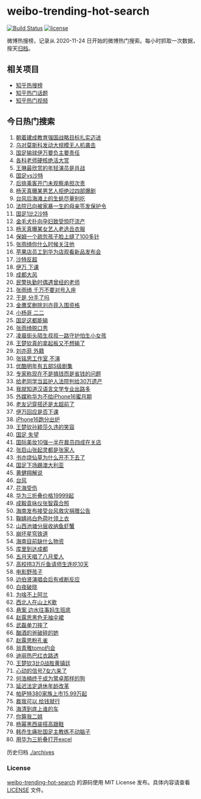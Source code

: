 # weibo-trending-hot-search

[![Build Status](https://github.com/justjavac/weibo-trending-hot-search/workflows/ci/badge.svg?branch=master)](https://github.com/justjavac/weibo-trending-hot-search/actions)
[![license](https://img.shields.io/github/license/justjavac/weibo-trending-hot-search)](https://github.com/justjavac/weibo-trending-hot-search/blob/master/LICENSE)

微博热搜榜，记录从 2020-11-24 日开始的微博热门搜索。每小时抓取一次数据，按天[归档](./archives)。

## 相关项目

- [知乎热搜榜](https://github.com/justjavac/zhihu-trending-top-search)
- [知乎热门话题](https://github.com/justjavac/zhihu-trending-hot-questions)
- [知乎热门视频](https://github.com/justjavac/zhihu-trending-hot-video)

## 今日热门搜索

<!-- BEGIN -->
<!-- 最后更新时间 Wed Sep 11 2024 06:08:44 GMT+0800 (China Standard Time) -->

1. [朝着建成教育强国战略目标扎实迈进](https://s.weibo.com//weibo?q=%23%E6%9C%9D%E7%9D%80%E5%BB%BA%E6%88%90%E6%95%99%E8%82%B2%E5%BC%BA%E5%9B%BD%E6%88%98%E7%95%A5%E7%9B%AE%E6%A0%87%E6%89%8E%E5%AE%9E%E8%BF%88%E8%BF%9B%23&Refer=new_time)
1. [乌对莫斯科发动大规模无人机袭击](https://s.weibo.com//weibo?q=%23%E4%B9%8C%E5%AF%B9%E8%8E%AB%E6%96%AF%E7%A7%91%E5%8F%91%E5%8A%A8%E5%A4%A7%E8%A7%84%E6%A8%A1%E6%97%A0%E4%BA%BA%E6%9C%BA%E8%A2%AD%E5%87%BB%23&t=31&band_rank=20&Refer=top)
1. [国足输球伊万要负主要责任](https://s.weibo.com//weibo?q=%23%E5%9B%BD%E8%B6%B3%E8%BE%93%E7%90%83%E4%BC%8A%E4%B8%87%E8%A6%81%E8%B4%9F%E4%B8%BB%E8%A6%81%E8%B4%A3%E4%BB%BB%23&t=31&band_rank=43&Refer=top)
1. [各科老师硬核绝活大赏](https://s.weibo.com//weibo?q=%23%E5%90%84%E7%A7%91%E8%80%81%E5%B8%88%E7%A1%AC%E6%A0%B8%E7%BB%9D%E6%B4%BB%E5%A4%A7%E8%B5%8F%23&t=31&band_rank=3&Refer=top)
1. [王琳最欣赏的年轻演员是肖战](https://s.weibo.com//weibo?q=%23%E7%8E%8B%E7%90%B3%E6%9C%80%E6%AC%A3%E8%B5%8F%E7%9A%84%E5%B9%B4%E8%BD%BB%E6%BC%94%E5%91%98%E6%98%AF%E8%82%96%E6%88%98%23&t=31&band_rank=4&Refer=top)
1. [国足vs沙特](https://s.weibo.com//weibo?q=%23%E5%9B%BD%E8%B6%B3vs%E6%B2%99%E7%89%B9%23&t=31&band_rank=1&Refer=top)
1. [后排乘客开门未观察承担次责](https://s.weibo.com//weibo?q=%23%E5%90%8E%E6%8E%92%E4%B9%98%E5%AE%A2%E5%BC%80%E9%97%A8%E6%9C%AA%E8%A7%82%E5%AF%9F%E6%89%BF%E6%8B%85%E6%AC%A1%E8%B4%A3%23&t=31&band_rank=10&Refer=top)
1. [杨天真曝某男艺人拒绝过四部爆剧](https://s.weibo.com//weibo?q=%23%E6%9D%A8%E5%A4%A9%E7%9C%9F%E6%9B%9D%E6%9F%90%E7%94%B7%E8%89%BA%E4%BA%BA%E6%8B%92%E7%BB%9D%E8%BF%87%E5%9B%9B%E9%83%A8%E7%88%86%E5%89%A7%23&t=31&band_rank=2&Refer=top)
1. [台风后海滩上的生蚝尽量别吃](https://s.weibo.com//weibo?q=%23%E5%8F%B0%E9%A3%8E%E5%90%8E%E6%B5%B7%E6%BB%A9%E4%B8%8A%E7%9A%84%E7%94%9F%E8%9A%9D%E5%B0%BD%E9%87%8F%E5%88%AB%E5%90%83%23&t=31&band_rank=20&Refer=top)
1. [法院已向被家暴一生的母亲签发保护令](https://s.weibo.com//weibo?q=%23%E6%B3%95%E9%99%A2%E5%B7%B2%E5%90%91%E8%A2%AB%E5%AE%B6%E6%9A%B4%E4%B8%80%E7%94%9F%E7%9A%84%E6%AF%8D%E4%BA%B2%E7%AD%BE%E5%8F%91%E4%BF%9D%E6%8A%A4%E4%BB%A4%23&t=31&band_rank=10&Refer=top)
1. [国足1比2沙特](https://s.weibo.com//weibo?q=%23%E5%9B%BD%E8%B6%B31%E6%AF%942%E6%B2%99%E7%89%B9%23&t=31&band_rank=23&Refer=top)
1. [金毛犬扑向孕妇致受惊吓流产](https://s.weibo.com//weibo?q=%23%E9%87%91%E6%AF%9B%E7%8A%AC%E6%89%91%E5%90%91%E5%AD%95%E5%A6%87%E8%87%B4%E5%8F%97%E6%83%8A%E5%90%93%E6%B5%81%E4%BA%A7%23&t=31&band_rank=11&Refer=top)
1. [杨天真曝某女艺人老选丑衣服](https://s.weibo.com//weibo?q=%23%E6%9D%A8%E5%A4%A9%E7%9C%9F%E6%9B%9D%E6%9F%90%E5%A5%B3%E8%89%BA%E4%BA%BA%E8%80%81%E9%80%89%E4%B8%91%E8%A1%A3%E6%9C%8D%23&t=31&band_rank=13&Refer=top)
1. [保姆一个疏忽孩子脸上缝了100多针](https://s.weibo.com//weibo?q=%23%E4%BF%9D%E5%A7%86%E4%B8%80%E4%B8%AA%E7%96%8F%E5%BF%BD%E5%AD%A9%E5%AD%90%E8%84%B8%E4%B8%8A%E7%BC%9D%E4%BA%86100%E5%A4%9A%E9%92%88%23&t=31&band_rank=12&Refer=top)
1. [张雨绮你什么时候关注他](https://s.weibo.com//weibo?q=%23%E5%BC%A0%E9%9B%A8%E7%BB%AE%E4%BD%A0%E4%BB%80%E4%B9%88%E6%97%B6%E5%80%99%E5%85%B3%E6%B3%A8%E4%BB%96%23&t=31&band_rank=13&Refer=top)
1. [苹果店员工到华为店观看新品发布会](https://s.weibo.com//weibo?q=%23%E8%8B%B9%E6%9E%9C%E5%BA%97%E5%91%98%E5%B7%A5%E5%88%B0%E5%8D%8E%E4%B8%BA%E5%BA%97%E8%A7%82%E7%9C%8B%E6%96%B0%E5%93%81%E5%8F%91%E5%B8%83%E4%BC%9A%23&t=31&band_rank=42&Refer=top)
1. [沙特反超](https://s.weibo.com//weibo?q=%E6%B2%99%E7%89%B9%E5%8F%8D%E8%B6%85&t=31&band_rank=41&Refer=top)
1. [伊万 下课](https://s.weibo.com//weibo?q=%E4%BC%8A%E4%B8%87%20%E4%B8%8B%E8%AF%BE&t=31&band_rank=5&Refer=top)
1. [成都大风](https://s.weibo.com//weibo?q=%E6%88%90%E9%83%BD%E5%A4%A7%E9%A3%8E&t=31&band_rank=6&Refer=top)
1. [民警执勤时偶遇曾经的老师](https://s.weibo.com//weibo?q=%23%E6%B0%91%E8%AD%A6%E6%89%A7%E5%8B%A4%E6%97%B6%E5%81%B6%E9%81%87%E6%9B%BE%E7%BB%8F%E7%9A%84%E8%80%81%E5%B8%88%23&t=31&band_rank=19&Refer=top)
1. [张雨绮 千万不要对号入座](https://s.weibo.com//weibo?q=%E5%BC%A0%E9%9B%A8%E7%BB%AE%20%E5%8D%83%E4%B8%87%E4%B8%8D%E8%A6%81%E5%AF%B9%E5%8F%B7%E5%85%A5%E5%BA%A7&t=31&band_rank=7&Refer=top)
1. [于是 分手了吗](https://s.weibo.com//weibo?q=%E4%BA%8E%E6%98%AF%20%E5%88%86%E6%89%8B%E4%BA%86%E5%90%97&t=31&band_rank=21&Refer=top)
1. [金鹰奖删除刘亦菲入围资格](https://s.weibo.com//weibo?q=%23%E9%87%91%E9%B9%B0%E5%A5%96%E5%88%A0%E9%99%A4%E5%88%98%E4%BA%A6%E8%8F%B2%E5%85%A5%E5%9B%B4%E8%B5%84%E6%A0%BC%23&t=31&band_rank=4&Refer=top)
1. [小杨哥 二二](https://s.weibo.com//weibo?q=%E5%B0%8F%E6%9D%A8%E5%93%A5%20%E4%BA%8C%E4%BA%8C&t=31&band_rank=22&Refer=top)
1. [国足这都能输](https://s.weibo.com//weibo?q=%23%E5%9B%BD%E8%B6%B3%E8%BF%99%E9%83%BD%E8%83%BD%E8%BE%93%23&t=31&band_rank=14&Refer=top)
1. [张雨绮脱口秀](https://s.weibo.com//weibo?q=%E5%BC%A0%E9%9B%A8%E7%BB%AE%E8%84%B1%E5%8F%A3%E7%A7%80&t=31&band_rank=18&Refer=top)
1. [凌晨街头陌生叔叔一路守护怕生小女孩](https://s.weibo.com//weibo?q=%23%E5%87%8C%E6%99%A8%E8%A1%97%E5%A4%B4%E9%99%8C%E7%94%9F%E5%8F%94%E5%8F%94%E4%B8%80%E8%B7%AF%E5%AE%88%E6%8A%A4%E6%80%95%E7%94%9F%E5%B0%8F%E5%A5%B3%E5%AD%A9%23&t=31&band_rank=34&Refer=top)
1. [王楚钦真的拿起板又不想输了](https://s.weibo.com//weibo?q=%23%E7%8E%8B%E6%A5%9A%E9%92%A6%E7%9C%9F%E7%9A%84%E6%8B%BF%E8%B5%B7%E6%9D%BF%E5%8F%88%E4%B8%8D%E6%83%B3%E8%BE%93%E4%BA%86%23&t=31&band_rank=8&Refer=top)
1. [刘亦菲 外籍](https://s.weibo.com//weibo?q=%E5%88%98%E4%BA%A6%E8%8F%B2%20%E5%A4%96%E7%B1%8D&t=31&band_rank=15&Refer=top)
1. [张铭恩工作室 不演](https://s.weibo.com//weibo?q=%E5%BC%A0%E9%93%AD%E6%81%A9%E5%B7%A5%E4%BD%9C%E5%AE%A4%20%E4%B8%8D%E6%BC%94&t=31&band_rank=16&Refer=top)
1. [优酷明年有五部S级剧集](https://s.weibo.com//weibo?q=%23%E4%BC%98%E9%85%B7%E6%98%8E%E5%B9%B4%E6%9C%89%E4%BA%94%E9%83%A8S%E7%BA%A7%E5%89%A7%E9%9B%86%23&t=31&band_rank=40&Refer=top)
1. [专家称现在不是搞钱而是省钱的问题](https://s.weibo.com//weibo?q=%23%E4%B8%93%E5%AE%B6%E7%A7%B0%E7%8E%B0%E5%9C%A8%E4%B8%8D%E6%98%AF%E6%90%9E%E9%92%B1%E8%80%8C%E6%98%AF%E7%9C%81%E9%92%B1%E7%9A%84%E9%97%AE%E9%A2%98%23&t=31&band_rank=28&Refer=top)
1. [给老同学当监护人法院判给30万遗产](https://s.weibo.com//weibo?q=%23%E7%BB%99%E8%80%81%E5%90%8C%E5%AD%A6%E5%BD%93%E7%9B%91%E6%8A%A4%E4%BA%BA%E6%B3%95%E9%99%A2%E5%88%A4%E7%BB%9930%E4%B8%87%E9%81%97%E4%BA%A7%23&t=31&band_rank=26&Refer=top)
1. [我就知道汉语言文学专业出路多](https://s.weibo.com//weibo?q=%E6%88%91%E5%B0%B1%E7%9F%A5%E9%81%93%E6%B1%89%E8%AF%AD%E8%A8%80%E6%96%87%E5%AD%A6%E4%B8%93%E4%B8%9A%E5%87%BA%E8%B7%AF%E5%A4%9A&t=31&band_rank=26&Refer=top)
1. [外媒称华为不给iPhone16蜜月期](https://s.weibo.com//weibo?q=%23%E5%A4%96%E5%AA%92%E7%A7%B0%E5%8D%8E%E4%B8%BA%E4%B8%8D%E7%BB%99iPhone16%E8%9C%9C%E6%9C%88%E6%9C%9F%23&t=31&band_rank=31&Refer=top)
1. [老友记穿搭还是太超前了](https://s.weibo.com//weibo?q=%E8%80%81%E5%8F%8B%E8%AE%B0%E7%A9%BF%E6%90%AD%E8%BF%98%E6%98%AF%E5%A4%AA%E8%B6%85%E5%89%8D%E4%BA%86&t=31&band_rank=48&Refer=top)
1. [伊万回应是否下课](https://s.weibo.com//weibo?q=%23%E4%BC%8A%E4%B8%87%E5%9B%9E%E5%BA%94%E6%98%AF%E5%90%A6%E4%B8%8B%E8%AF%BE%23&t=31&band_rank=44&Refer=top)
1. [iPhone16跑分出炉](https://s.weibo.com//weibo?q=%23iPhone16%E8%B7%91%E5%88%86%E5%87%BA%E7%82%89%23&t=31&band_rank=36&Refer=top)
1. [王楚钦孙颖莎久违的笑容](https://s.weibo.com//weibo?q=%E7%8E%8B%E6%A5%9A%E9%92%A6%E5%AD%99%E9%A2%96%E8%8E%8E%E4%B9%85%E8%BF%9D%E7%9A%84%E7%AC%91%E5%AE%B9&t=31&band_rank=35&Refer=top)
1. [国足 失望](https://s.weibo.com//weibo?q=%E5%9B%BD%E8%B6%B3%20%E5%A4%B1%E6%9C%9B&t=31&band_rank=36&Refer=top)
1. [国际美妆10强一半在裁员四成在关店](https://s.weibo.com//weibo?q=%23%E5%9B%BD%E9%99%85%E7%BE%8E%E5%A6%8610%E5%BC%BA%E4%B8%80%E5%8D%8A%E5%9C%A8%E8%A3%81%E5%91%98%E5%9B%9B%E6%88%90%E5%9C%A8%E5%85%B3%E5%BA%97%23&t=31&band_rank=24&Refer=top)
1. [张启山张起灵都是张家人](https://s.weibo.com//weibo?q=%E5%BC%A0%E5%90%AF%E5%B1%B1%E5%BC%A0%E8%B5%B7%E7%81%B5%E9%83%BD%E6%98%AF%E5%BC%A0%E5%AE%B6%E4%BA%BA&t=31&band_rank=29&Refer=top)
1. [书亦烧仙草为什么开不下去了](https://s.weibo.com//weibo?q=%23%E4%B9%A6%E4%BA%A6%E7%83%A7%E4%BB%99%E8%8D%89%E4%B8%BA%E4%BB%80%E4%B9%88%E5%BC%80%E4%B8%8D%E4%B8%8B%E5%8E%BB%E4%BA%86%23&t=31&band_rank=34&Refer=top)
1. [国足下场踢澳大利亚](https://s.weibo.com//weibo?q=%23%E5%9B%BD%E8%B6%B3%E4%B8%8B%E5%9C%BA%E8%B8%A2%E6%BE%B3%E5%A4%A7%E5%88%A9%E4%BA%9A%23&t=31&band_rank=37&Refer=top)
1. [黄健翔解说](https://s.weibo.com//weibo?q=%E9%BB%84%E5%81%A5%E7%BF%94%E8%A7%A3%E8%AF%B4&t=31&band_rank=44&Refer=top)
1. [台风](https://s.weibo.com//weibo?q=%E5%8F%B0%E9%A3%8E&t=31&band_rank=26&Refer=top)
1. [花海受伤](https://s.weibo.com//weibo?q=%E8%8A%B1%E6%B5%B7%E5%8F%97%E4%BC%A4&t=31&band_rank=19&Refer=top)
1. [华为三折叠价格19999起](https://s.weibo.com//weibo?q=%E5%8D%8E%E4%B8%BA%E4%B8%89%E6%8A%98%E5%8F%A0%E4%BB%B7%E6%A0%BC19999%E8%B5%B7&t=31&band_rank=49&Refer=top)
1. [成毅袁咏仪张智霖合照](https://s.weibo.com//weibo?q=%23%E6%88%90%E6%AF%85%E8%A2%81%E5%92%8F%E4%BB%AA%E5%BC%A0%E6%99%BA%E9%9C%96%E5%90%88%E7%85%A7%23&t=31&band_rank=24&Refer=top)
1. [海南发布接受台风救灾捐赠公告](https://s.weibo.com//weibo?q=%23%E6%B5%B7%E5%8D%97%E5%8F%91%E5%B8%83%E6%8E%A5%E5%8F%97%E5%8F%B0%E9%A3%8E%E6%95%91%E7%81%BE%E6%8D%90%E8%B5%A0%E5%85%AC%E5%91%8A%23&t=31&band_rank=9&Refer=top)
1. [鞠婧祎白色荷叶领上衣](https://s.weibo.com//weibo?q=%23%E9%9E%A0%E5%A9%A7%E7%A5%8E%E7%99%BD%E8%89%B2%E8%8D%B7%E5%8F%B6%E9%A2%86%E4%B8%8A%E8%A1%A3%23&t=31&band_rank=50&Refer=top)
1. [山西池塘分层收纳鱼虾蟹](https://s.weibo.com//weibo?q=%23%E5%B1%B1%E8%A5%BF%E6%B1%A0%E5%A1%98%E5%88%86%E5%B1%82%E6%94%B6%E7%BA%B3%E9%B1%BC%E8%99%BE%E8%9F%B9%23&t=31&band_rank=10&Refer=top)
1. [崩坏星穹铁道](https://s.weibo.com//weibo?q=%E5%B4%A9%E5%9D%8F%E6%98%9F%E7%A9%B9%E9%93%81%E9%81%93&t=31&band_rank=50&Refer=top)
1. [海南目前缺什么物资](https://s.weibo.com//weibo?q=%23%E6%B5%B7%E5%8D%97%E7%9B%AE%E5%89%8D%E7%BC%BA%E4%BB%80%E4%B9%88%E7%89%A9%E8%B5%84%23&t=31&band_rank=17&Refer=top)
1. [库里到达成都](https://s.weibo.com//weibo?q=%23%E5%BA%93%E9%87%8C%E5%88%B0%E8%BE%BE%E6%88%90%E9%83%BD%23&t=31&band_rank=28&Refer=top)
1. [五月天唱了八月爱人](https://s.weibo.com//weibo?q=%23%E4%BA%94%E6%9C%88%E5%A4%A9%E5%94%B1%E4%BA%86%E5%85%AB%E6%9C%88%E7%88%B1%E4%BA%BA%23&t=31&band_rank=32&Refer=top)
1. [高校捞3万斤鱼请师生连吃10天](https://s.weibo.com//weibo?q=%23%E9%AB%98%E6%A0%A1%E6%8D%9E3%E4%B8%87%E6%96%A4%E9%B1%BC%E8%AF%B7%E5%B8%88%E7%94%9F%E8%BF%9E%E5%90%8310%E5%A4%A9%23&t=31&band_rank=10&Refer=top)
1. [电影野孩子](https://s.weibo.com//weibo?q=%E7%94%B5%E5%BD%B1%E9%87%8E%E5%AD%A9%E5%AD%90&t=31&band_rank=47&Refer=top)
1. [边伯贤演唱会后有戒断反应](https://s.weibo.com//weibo?q=%23%E8%BE%B9%E4%BC%AF%E8%B4%A4%E6%BC%94%E5%94%B1%E4%BC%9A%E5%90%8E%E6%9C%89%E6%88%92%E6%96%AD%E5%8F%8D%E5%BA%94%23&t=31&band_rank=48&Refer=top)
1. [白夜破晓](https://s.weibo.com//weibo?q=%E7%99%BD%E5%A4%9C%E7%A0%B4%E6%99%93&t=31&band_rank=44&Refer=top)
1. [为啥不上阿兰](https://s.weibo.com//weibo?q=%23%E4%B8%BA%E5%95%A5%E4%B8%8D%E4%B8%8A%E9%98%BF%E5%85%B0%23&t=31&band_rank=50&Refer=top)
1. [西北人在山上K歌](https://s.weibo.com//weibo?q=%23%E8%A5%BF%E5%8C%97%E4%BA%BA%E5%9C%A8%E5%B1%B1%E4%B8%8AK%E6%AD%8C%23&t=31&band_rank=27&Refer=top)
1. [悬案 边水往事妈生班底](https://s.weibo.com//weibo?q=%E6%82%AC%E6%A1%88%20%E8%BE%B9%E6%B0%B4%E5%BE%80%E4%BA%8B%E5%A6%88%E7%94%9F%E7%8F%AD%E5%BA%95&t=31&band_rank=30&Refer=top)
1. [赵露思黑色无袖伞裙](https://s.weibo.com//weibo?q=%23%E8%B5%B5%E9%9C%B2%E6%80%9D%E9%BB%91%E8%89%B2%E6%97%A0%E8%A2%96%E4%BC%9E%E8%A3%99%23&t=31&band_rank=39&Refer=top)
1. [武磊单刀摔了](https://s.weibo.com//weibo?q=%23%E6%AD%A6%E7%A3%8A%E5%8D%95%E5%88%80%E6%91%94%E4%BA%86%23&t=31&band_rank=46&Refer=top)
1. [酗酒的爸破碎的她](https://s.weibo.com//weibo?q=%E9%85%97%E9%85%92%E7%9A%84%E7%88%B8%E7%A0%B4%E7%A2%8E%E7%9A%84%E5%A5%B9&t=31&band_rank=38&Refer=top)
1. [赵露思粉孔雀](https://s.weibo.com//weibo?q=%23%E8%B5%B5%E9%9C%B2%E6%80%9D%E7%B2%89%E5%AD%94%E9%9B%80%23&t=31&band_rank=34&Refer=top)
1. [翁青雅tomo约会](https://s.weibo.com//weibo?q=%23%E7%BF%81%E9%9D%92%E9%9B%85tomo%E7%BA%A6%E4%BC%9A%23&t=31&band_rank=41&Refer=top)
1. [迪丽热巴红衣路透](https://s.weibo.com//weibo?q=%E8%BF%AA%E4%B8%BD%E7%83%AD%E5%B7%B4%E7%BA%A2%E8%A1%A3%E8%B7%AF%E9%80%8F&t=31&band_rank=45&Refer=top)
1. [王楚钦3比0战胜黄镇廷](https://s.weibo.com//weibo?q=%23%E7%8E%8B%E6%A5%9A%E9%92%A63%E6%AF%940%E6%88%98%E8%83%9C%E9%BB%84%E9%95%87%E5%BB%B7%23&t=31&band_rank=44&Refer=top)
1. [心动的信号7女六来了](https://s.weibo.com//weibo?q=%23%E5%BF%83%E5%8A%A8%E7%9A%84%E4%BF%A1%E5%8F%B77%E5%A5%B3%E5%85%AD%E6%9D%A5%E4%BA%86%23&t=31&band_rank=40&Refer=top)
1. [何浩楠终于成为鹭卓那样的狗](https://s.weibo.com//weibo?q=%E4%BD%95%E6%B5%A9%E6%A5%A0%E7%BB%88%E4%BA%8E%E6%88%90%E4%B8%BA%E9%B9%AD%E5%8D%93%E9%82%A3%E6%A0%B7%E7%9A%84%E7%8B%97&t=31&band_rank=50&Refer=top)
1. [延迟法定退休年龄改革](https://s.weibo.com//weibo?q=%23%E5%BB%B6%E8%BF%9F%E6%B3%95%E5%AE%9A%E9%80%80%E4%BC%91%E5%B9%B4%E9%BE%84%E6%94%B9%E9%9D%A9%23&t=31&band_rank=6&Refer=top)
1. [帕萨特380家族上市15.99万起](https://s.weibo.com//weibo?q=%23%E5%B8%95%E8%90%A8%E7%89%B9380%E5%AE%B6%E6%97%8F%E4%B8%8A%E5%B8%8215.99%E4%B8%87%E8%B5%B7%23&t=31&band_rank=25&Refer=top)
1. [裁我可以 给钱就行](https://s.weibo.com//weibo?q=%E8%A3%81%E6%88%91%E5%8F%AF%E4%BB%A5%20%E7%BB%99%E9%92%B1%E5%B0%B1%E8%A1%8C&t=31&band_rank=27&Refer=top)
1. [海清到底上谁的车](https://s.weibo.com//weibo?q=%23%E6%B5%B7%E6%B8%85%E5%88%B0%E5%BA%95%E4%B8%8A%E8%B0%81%E7%9A%84%E8%BD%A6%23&t=31&band_rank=30&Refer=top)
1. [你算我二姐](https://s.weibo.com//weibo?q=%23%E4%BD%A0%E7%AE%97%E6%88%91%E4%BA%8C%E5%A7%90%23&t=31&band_rank=33&Refer=top)
1. [杨幂黑西装搭高跟鞋](https://s.weibo.com//weibo?q=%23%E6%9D%A8%E5%B9%82%E9%BB%91%E8%A5%BF%E8%A3%85%E6%90%AD%E9%AB%98%E8%B7%9F%E9%9E%8B%23&t=31&band_rank=47&Refer=top)
1. [韩乔生痛批国足主教练不动脑子](https://s.weibo.com//weibo?q=%23%E9%9F%A9%E4%B9%94%E7%94%9F%E7%97%9B%E6%89%B9%E5%9B%BD%E8%B6%B3%E4%B8%BB%E6%95%99%E7%BB%83%E4%B8%8D%E5%8A%A8%E8%84%91%E5%AD%90%23&t=31&band_rank=48&Refer=top)
1. [用华为三折叠打开excel](https://s.weibo.com//weibo?q=%E7%94%A8%E5%8D%8E%E4%B8%BA%E4%B8%89%E6%8A%98%E5%8F%A0%E6%89%93%E5%BC%80excel&t=31&band_rank=50&Refer=top)

<!-- END -->

历史归档 [./archives](./archives)

### License

[weibo-trending-hot-search](https://github.com/justjavac/weibo-trending-hot-search) 的源码使用 MIT License
发布。具体内容请查看 [LICENSE](./LICENSE) 文件。

